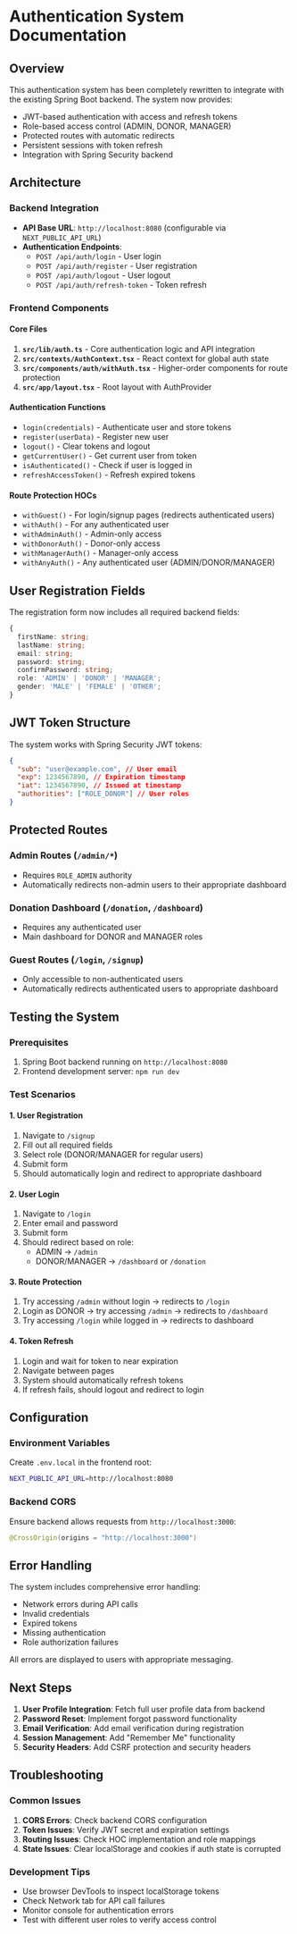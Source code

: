 # Authentication System Documentation

## Overview

This authentication system has been completely rewritten to integrate with the existing Spring Boot backend. The system now provides:

- JWT-based authentication with access and refresh tokens
- Role-based access control (ADMIN, DONOR, MANAGER)
- Protected routes with automatic redirects
- Persistent sessions with token refresh
- Integration with Spring Security backend

## Architecture

### Backend Integration

- **API Base URL**: `http://localhost:8080` (configurable via `NEXT_PUBLIC_API_URL`)
- **Authentication Endpoints**:
  - `POST /api/auth/login` - User login
  - `POST /api/auth/register` - User registration
  - `POST /api/auth/logout` - User logout
  - `POST /api/auth/refresh-token` - Token refresh

### Frontend Components

#### Core Files

1. **`src/lib/auth.ts`** - Core authentication logic and API integration
2. **`src/contexts/AuthContext.tsx`** - React context for global auth state
3. **`src/components/auth/withAuth.tsx`** - Higher-order components for route protection
4. **`src/app/layout.tsx`** - Root layout with AuthProvider

#### Authentication Functions

- `login(credentials)` - Authenticate user and store tokens
- `register(userData)` - Register new user
- `logout()` - Clear tokens and logout
- `getCurrentUser()` - Get current user from token
- `isAuthenticated()` - Check if user is logged in
- `refreshAccessToken()` - Refresh expired tokens

#### Route Protection HOCs

- `withGuest()` - For login/signup pages (redirects authenticated users)
- `withAuth()` - For any authenticated user
- `withAdminAuth()` - Admin-only access
- `withDonorAuth()` - Donor-only access
- `withManagerAuth()` - Manager-only access
- `withAnyAuth()` - Any authenticated user (ADMIN/DONOR/MANAGER)

## User Registration Fields

The registration form now includes all required backend fields:

```typescript
{
  firstName: string;
  lastName: string;
  email: string;
  password: string;
  confirmPassword: string;
  role: 'ADMIN' | 'DONOR' | 'MANAGER';
  gender: 'MALE' | 'FEMALE' | 'OTHER';
}
```

## JWT Token Structure

The system works with Spring Security JWT tokens:

```json
{
  "sub": "user@example.com", // User email
  "exp": 1234567890, // Expiration timestamp
  "iat": 1234567890, // Issued at timestamp
  "authorities": ["ROLE_DONOR"] // User roles
}
```

## Protected Routes

### Admin Routes (`/admin/*`)

- Requires `ROLE_ADMIN` authority
- Automatically redirects non-admin users to their appropriate dashboard

### Donation Dashboard (`/donation`, `/dashboard`)

- Requires any authenticated user
- Main dashboard for DONOR and MANAGER roles

### Guest Routes (`/login`, `/signup`)

- Only accessible to non-authenticated users
- Automatically redirects authenticated users to appropriate dashboard

## Testing the System

### Prerequisites

1. Spring Boot backend running on `http://localhost:8080`
2. Frontend development server: `npm run dev`

### Test Scenarios

#### 1. User Registration

1. Navigate to `/signup`
2. Fill out all required fields
3. Select role (DONOR/MANAGER for regular users)
4. Submit form
5. Should automatically login and redirect to appropriate dashboard

#### 2. User Login

1. Navigate to `/login`
2. Enter email and password
3. Submit form
4. Should redirect based on role:
   - ADMIN → `/admin`
   - DONOR/MANAGER → `/dashboard` or `/donation`

#### 3. Route Protection

1. Try accessing `/admin` without login → redirects to `/login`
2. Login as DONOR → try accessing `/admin` → redirects to `/dashboard`
3. Try accessing `/login` while logged in → redirects to dashboard

#### 4. Token Refresh

1. Login and wait for token to near expiration
2. Navigate between pages
3. System should automatically refresh tokens
4. If refresh fails, should logout and redirect to login

## Configuration

### Environment Variables

Create `.env.local` in the frontend root:

```bash
NEXT_PUBLIC_API_URL=http://localhost:8080
```

### Backend CORS

Ensure backend allows requests from `http://localhost:3000`:

```java
@CrossOrigin(origins = "http://localhost:3000")
```

## Error Handling

The system includes comprehensive error handling:

- Network errors during API calls
- Invalid credentials
- Expired tokens
- Missing authentication
- Role authorization failures

All errors are displayed to users with appropriate messaging.

## Next Steps

1. **User Profile Integration**: Fetch full user profile data from backend
2. **Password Reset**: Implement forgot password functionality
3. **Email Verification**: Add email verification during registration
4. **Session Management**: Add "Remember Me" functionality
5. **Security Headers**: Add CSRF protection and security headers

## Troubleshooting

### Common Issues

1. **CORS Errors**: Check backend CORS configuration
2. **Token Issues**: Verify JWT secret and expiration settings
3. **Routing Issues**: Check HOC implementation and role mappings
4. **State Issues**: Clear localStorage and cookies if auth state is corrupted

### Development Tips

- Use browser DevTools to inspect localStorage tokens
- Check Network tab for API call failures
- Monitor console for authentication errors
- Test with different user roles to verify access control
